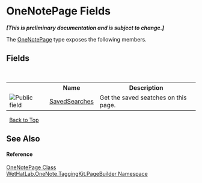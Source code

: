 # OneNotePage Fields
 _**\[This is preliminary documentation and is subject to change.\]**_

The <a href="6754c7d7-0598-ae1f-ff8c-6808b714b0ab">OneNotePage</a> type exposes the following members.


## Fields
&nbsp;<table><tr><th></th><th>Name</th><th>Description</th></tr><tr><td>![Public field](media/pubfield.gif "Public field")</td><td><a href="3fe15495-2a36-854e-a4cd-74d104b25eb3">SavedSearches</a></td><td>
Get the saved seatches on this page.</td></tr></table>&nbsp;
<a href="#onenotepage-fields">Back to Top</a>

## See Also


#### Reference
<a href="6754c7d7-0598-ae1f-ff8c-6808b714b0ab">OneNotePage Class</a><br /><a href="56352230-71f2-f4b7-63a8-983965663af5">WetHatLab.OneNote.TaggingKit.PageBuilder Namespace</a><br />